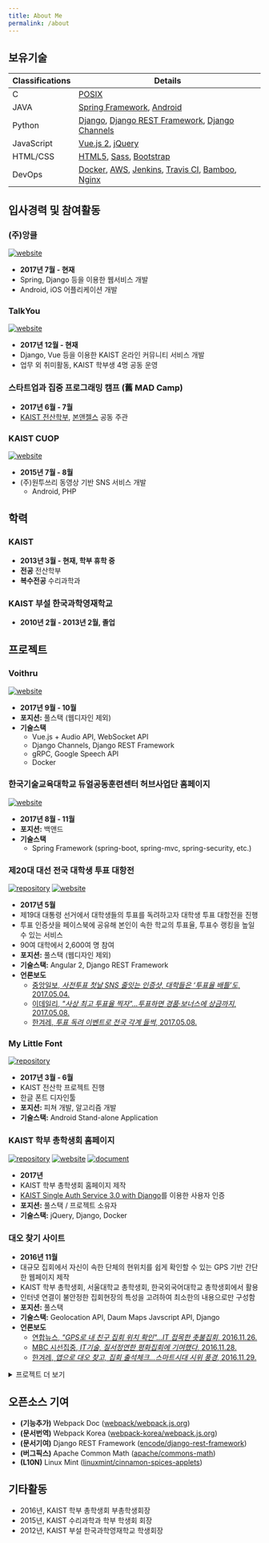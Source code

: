 ```yaml
---
title: About Me
permalink: /about
---
```


## 보유기술

| Classifications | Details                                  |
| --------------- | ---------------------------------------- |
| C               | [POSIX](http://standards.ieee.org/develop/wg/POSIX.html) |
| JAVA            | [Spring Framework](https://projects.spring.io/spring-framework/), [Android](https://developer.android.com/) |
| Python          | [Django](https://www.djangoproject.com/), [Django REST Framework](http://www.django-rest-framework.org/), [Django Channels](https://channels.readthedocs.io/en/stable/) |
| JavaScript      | [Vue.js 2](https://vuejs.org/), [jQuery](https://jquery.com/) |
| HTML/CSS        | [HTML5](https://www.w3.org/TR/html5/), [Sass](http://sass-lang.com/), [Bootstrap](http://getbootstrap.com/) |
| DevOps          | [Docker](https://www.docker.com/), [AWS](https://aws.amazon.com/), [Jenkins](https://jenkins.io/), [Travis CI](https://travis-ci.org/), [Bamboo](https://atlassian.com/software/bamboo), [Nginx](https://nginx.org/) |

## 입사경력 및 참여활동

### (주)앙클

[![website](https://img.shields.io/badge/website-ancle-orange.svg)](http://ancle.kr)

- **2017년 7월 - 현재**
- Spring, Django 등을 이용한 웹서비스 개발
- Android, iOS 어플리케이션 개발

### TalkYou

[![website](https://img.shields.io/badge/website-talkyou-orange.svg)](https://talkyou.in/)

- **2017년 12월 - 현재**
- Django, Vue 등을 이용한 KAIST 온라인 커뮤니티 서비스 개발
- 업무 외 취미활동, KAIST 학부생 4명 공동 운영

### 스타트업과 집중 프로그래밍 캠프 (舊 MAD Camp)

* **2017년 6월 - 7월**
* [KAIST 전산학부](https://cs.kaist.ac.kr/), [본앤젤스](http://bonangels.net/) 공동 주관

### KAIST CUOP

[![website](https://img.shields.io/badge/website-cuop-orange.svg)](https://cuop.kaist.ac.kr/)

* **2015년 7월 - 8월**
* (주)원투쓰리 동영상 기반 SNS 서비스 개발
    * Android, PHP

## 학력

### KAIST

* **2013년 3월 - 현재, 학부 휴학 중**
* **전공** 전산학부
* **복수전공** 수리과학과

### KAIST 부설 한국과학영재학교

* **2010년 2월 - 2013년 2월, 졸업**

## 프로젝트

### Voithru

[![website](https://img.shields.io/badge/website-voithru-orange.svg)](https://voithru.co.kr)

- **2017년 9월 - 10월**
- **포지션:** 풀스택 (웹디자인 제외)
- **기술스택**
  - Vue.js + Audio API, WebSocket API
  - Django Channels, Django REST Framework
  - gRPC, Google Speech API
  - Docker

### 한국기술교육대학교 듀얼공동훈련센터 허브사업단 홈페이지

[![website](https://img.shields.io/badge/website-dual-orange.svg)](https://dualhub.or.kr/)

- **2017년 8월 - 11월**
- **포지션:** 백앤드
- **기술스택**
  - Spring Framework (spring-boot, spring-mvc, spring-security, etc.)

### 제20대 대선 전국 대학생 투표 대항전

[![repository](https://img.shields.io/badge/github-univote-brightgreen.svg)](https://github.com/hangpark/univote) [![website](https://img.shields.io/badge/website-univote-orange.svg)](https://univote.kr)

* **2017년 5월**
* 제19대 대통령 선거에서 대학생들의 투표를 독려하고자 대학생 투표 대항전을 진행
* 투표 인증샷을 페이스북에 공유해 본인이 속한 학교의 투표율, 투표수 랭킹을 높일 수 있는 서비스
* 90여 대학에서 2,600여 명 참여
* **포지션:** 풀스택 (웹디자인 제외)
* **기술스택:** Angular 2, Django REST Framework
* **언론보도**
    * [중앙일보, *사전투표 첫날 SNS 줄잇는 인증샷, 대학들은 ‘투표율 배틀’도*, 2017.05.04.](http://news.joins.com/article/21540856)
    * [이데일리, *"사상 최고 투표율 찍자"…투표하면 경품·보너스에 상금까지*, 2017.05.08.](http://www.edaily.co.kr/news/NewsRead.edy?SCD=JG31&newsid=03001206615926952&DCD=A00703)
    * [한겨레, *투표 독려 이벤트로 전국 각계 들썩*, 2017.05.08.](http://www.hani.co.kr/arti/society/society_general/793844.html)

### My Little Font

[![repository](https://img.shields.io/badge/github-MyLittleFont-brightgreen.svg)](https://github.com/MyLittleFont/MyLittleFont)

* **2017년 3월 - 6월**
* KAIST 전산학 프로젝트 진행
* 한글 폰트 디자인툴
* **포지션:** 피쳐 개발, 알고리즘 개발
* **기술스택:** Android Stand-alone Application

### KAIST 학부 총학생회 홈페이지

[![repository](https://img.shields.io/badge/github-kaistusc-brightgreen.svg)](https://github.com/hangpark/kaistusc) [![website](https://img.shields.io/badge/website-kaistusc-orange.svg)](https://student.kaist.ac.kr) [![document](https://img.shields.io/badge/document-kaistusc-lightgrey.svg)](https://student.kaist.ac.kr/docs)

* **2017년**
* KAIST 학부 총학생회 홈페이지 제작
* [KAIST Single Auth Service 3.0 with Django](https://github.com/HangPark/DJANGO4KAIST)를 이용한 사용자 인증
* **포지션:** 풀스택 / 프로젝트 소유자
* **기술스택:** jQuery, Django, Docker

### 대오 찾기 사이트

* **2016년 11월**
* 대규모 집회에서 자신이 속한 단체의 현위치를 쉽게 확인할 수 있는 GPS 기반 간단한 웹페이지 제작
* KAIST 학부 총학생회, 서울대학교 총학생회, 한국외국어대학교 총학생회에서 활용
* 인터넷 연결이 불안정한 집회현장의 특성을 고려하여 최소한의 내용으로만 구성함
* **포지션:** 풀스택
* **기술스택:** Geolocation API, Daum Maps Javscript API, Django
* **언론보도**
    * [연합뉴스, *"GPS로 내 친구 집회 위치 확인"…IT 접목한 촛불집회*, 2016.11.26.](http://www.yonhapnews.co.kr/bulletin/2016/11/26/0200000000AKR20161126031900004.HTML)
    * [MBC 시선집중, *IT기술, 질서정연한 평화집회에 기여했다*, 2016.11.28.](http://news.naver.com/main/read.nhn?mode=LSD&mid=shm&sid1=102&oid=214&aid=0000701962)
    * [한겨레, *앱으로 대오 찾고, 집회 출석체크…스마트시대 시위 풍경*, 2016.11.29.](http://www.hani.co.kr/arti/society/society_general/772425.html)

<details closed>
<summary>프로젝트 더 보기</summary>

### Connect People

- **2017년 8월 - 현재**
- (주)앙클 내부 인력관리 시스템
- **포지션:** 풀스택
- **기술스택:** Django

### ShowBadge

[![repository](https://img.shields.io/badge/github-showbadge-brightgreen.svg)](https://github.com/hangpark/showbadge)

- **2017년**
- CI 서비스와 연동하여 dynamic custom GitHub badge를 생성하는 서비스
- [hangpark/pintos](https://github.com/hangpark/pintos) README에서 적용 중
- **포지션:** 풀스택
- **기술스택:** Django

### KAIST Single Auth Service 3.0 with Django

[![repository](https://img.shields.io/badge/github-DJANGO4KAIST-brightgreen.svg)](https://github.com/hangpark/DJANGO4KAIST)

* **2016년 6월**
* SOAP 통신으로 KAIST Portal 계정을 통해 인증하는 서비스를 Django APP으로 구현
* [talkwithraon](https://github.com/talkwithraon/DJANGO4KAIST)의 버전을 Python 3으로 포팅 후 기능 추가
* **포지션:** 컨트리뷰터 (구버전 이후 작업 모두 혼자 진행)
* **기술스택:** SOAP, Django

### 2016 총선 전국 대학생 투표 대항전

* **2016년 4월**
* 2016년 총선에서 대학생 투표를 독려하기 위한 대학별 투표 대항전 제작
* 각 학교 학생이 인증샷을 본 사이트에 등록하고 이를 페이스북을 통해 공유함으로서 학교 투표율이 올라감
* 현재는 개인정보(사진 등)의 문제로 사이트 폐쇄 및 데이터 삭제
* **포지션:** 풀스택
* **기술스택:** PHP
* **언론보도**
    * [한국대학신문, *"투표하고 인증하자" 총선 대학생 투표율 대항전*, 2016.04.08.](http://news.unn.net/news/articleView.html?idxno=158008)
    * [연합뉴스 TV, *"어느 대학 투표율이 높나 겨뤄보자"*, 2016.04.09.](http://www.yonhapnewstv.co.kr/MYH20160409002700038/?did=1825m)
    * [경향신문, *'투표율 겨뤄보자' 대학 인증샷 열전*, 2016.04.11.](http://news.khan.co.kr/kh_news/khan_art_view.html?artid=201604112359005&code=910110)
    * [SBS 뉴스, *"대학별 투표 순위는?"…이색적인 투표 독려 '눈길'*, 2016.04.13.](http://news.sbs.co.kr/news/endPage.do?news_id=N1003520533&plink=ORI)

### 상근하자

* **2016년**
* 모바일 기기의 NFC 기술과 데스크탑의 MAC Address를 이용한 인증을 통해 KAIST 학부 총학생회 상근 출석 시스템 제작
* 지정된 장소에서만 출석을 체크할 수 있도록 지정된 NFC 태그 스티커를 Android 기기로 인식하면 HTTP 통신으로 출결이 등록
* Android 외의 모바일 기기를 사용하는 경우를 고려하여 사무실 특정 컴퓨터의 MAC 주소를 통한 인증 시스템 역시 Python 3으로 개발 후 `py2exe`를 이용하여 윈도우 환경에서 exe 형식으로 배포
* PHP 처리 과정 중 서버 내부의 Python 스크립트를 실행하여 Google Form에 출퇴근 기록을 등록하여 연동된 Google Spreadsheet를 데이터 분석에 활용하는 기능 추가
* **포지션:** 풀스택
* **기술스택:** NFC, Android, Python 3, PHP

### 기타 프로젝트

* 스타트업과 집중 프로그래밍 캠프 프로젝트 (2017년 6월 - 7월)
    * jungle.io [![repository](https://img.shields.io/badge/github-jungle.io-brightgreen.svg)](https://github.com/hangpark/jungle.io)
    * Mapping [![repository](https://img.shields.io/badge/github-mapping-brightgreen.svg)](https://github.com/hangpark/mapping)
    * Uncontactable [![repository](https://img.shields.io/badge/github-uncontactable-brightgreen.svg)](https://github.com/hangpark/uncontactable)
* Pintos KAIST 개발환경 Dockerization (2017년 3월) [![repository](https://img.shields.io/badge/github-pintos--dev--env--kaist-brightgreen.svg)](https://github.com/hangpark/pintos-dev-env-kaist)
* Pintos 제작 (2017년 3월 - 6월) [![repository](https://img.shields.io/badge/github-pintos-brightgreen.svg)](https://github.com/hangpark/pintos)
* 훈민정음 입력기 (2015년 2월)
    * Javascript를 이용한 옛한글 입력기
    * 동국정운 데이터를 AJAX로 받아 한자 입력 시 조선 중기 발음으로 실시간 변환 가능
* 웹사이트 제작 (2014년 - 2015년)
    * KAIST 학부 총학생회 중앙선거관리위원회 홈페이지 (Wordpress, PHP, MySQL)
    * KAIST 수리과학과 학생회장 선거 온라인 투표 시스템 (PHP, MySQL)
    * KAIST 학부 총학생회 규정집 (Django, Python)

</details>

## 오픈소스 기여

- **(기능추가)** Webpack Doc ([webpack/webpack.js.org](https://github.com/webpack/webpack.js.org))
- **(문서번역)** Webpack Korea ([webpack-korea/webpack.js.org](https://github.com/webpack-korea/webpack.js.org))
- **(문서기여)** Django REST Framework ([encode/django-rest-framework](https://github.com/encode/django-rest-framework))
- **(버그픽스)** Apache Common Math ([apache/commons-math](https://github.com/apache/commons-math))
- **(L10N)** Linux Mint ([linuxmint/cinnamon-spices-applets](https://github.com/linuxmint/cinnamon-spices-applets)) 

## 기타활동

- 2016년, KAIST 학부 총학생회 부총학생회장
- 2015년, KAIST 수리과학과 학부 학생회 회장
- 2012년, KAIST 부설 한국과학영재학교 학생회장

